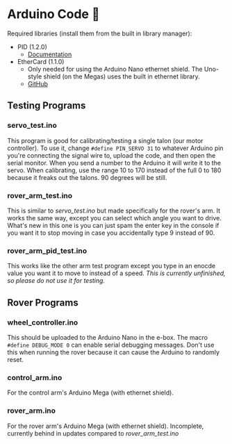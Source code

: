 # Arduino Code :100:

Required libraries (install them from the built in library manager):
* PID (1.2.0)
  * [Documentation](https://playground.arduino.cc/Code/PIDLibrary/)
* EtherCard (1.1.0)
  * Only needed for using the Arduino Nano ethernet shield. The Uno-style shield (on the Megas) uses the built in ethernet library.
  * [GitHub](https://github.com/njh/EtherCard)

## Testing Programs

### servo_test.ino

This program is good for calibrating/testing a single talon (our motor controller).
To use it, change `#define PIN_SERVO 31` to whatever Arduino pin you're connecting the signal wire to, upload the code, and then open the serial monitor.
When you send a number to the Arduino it will write it to the servo.
When calibrating, use the range 10 to 170 instead of the full 0 to 180 because it freaks out the talons. 90 degrees will be still.

### rover_arm_test.ino

This is similar to *servo_test.ino* but made specifically for the rover's arm. It works the same way, except you can select which angle you want to drive.
What's new in this one is you can just spam the enter key in the console if you want it to stop moving in case you accidentally type 9 instead of 90.

### rover_arm_pid_test.ino

This works like the other arm test program except you type in an enocde value you want it to move to instead of a speed. *This is currently unfinished, so please do not use it for testing.*

## Rover Programs

### wheel_controller.ino

This should be uploaded to the Arduino Nano in the e-box. The macro `#define DEBUG_MODE 0` can enable serial debugging messages. Don't use this when running the rover because it can cause the Arduino to randomly reset.

### control_arm.ino

For the control arm's Arduino Mega (with ethernet shield).

### rover_arm.ino

For the rover arm's Arduino Mega (with ethernet shield). Incomplete, currently behind in updates compared to *rover_arm_test.ino*
